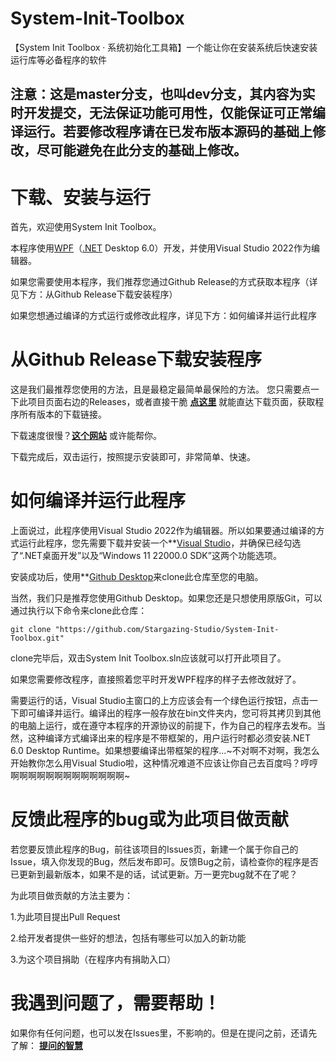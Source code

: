 # System-Init-Toolbox
【System Init Toolbox · 系统初始化工具箱】一个能让你在安装系统后快速安装运行库等必备程序的软件<br/>
## 注意：这是master分支，也叫dev分支，其内容为实时开发提交，无法保证功能可用性，仅能保证可正常编译运行。若要修改程序请在已发布版本源码的基础上修改，尽可能避免在此分支的基础上修改。<br/>
# 下载、安装与运行
首先，欢迎使用System Init Toolbox。


本程序使用[WPF](https://baike.baidu.com/item/WPF/5299594)（[.NET](https://dotnet.microsoft.com/zh-cn/) Desktop 6.0）开发，并使用Visual Studio 2022作为编辑器。

如果您需要使用本程序，我们推荐您通过Github Release的方式获取本程序（详见下方：从Github Release下载安装程序）

如果您想通过编译的方式运行或修改此程序，详见下方：如何编译并运行此程序

# 从Github Release下载安装程序
这是我们最推荐您使用的方法，且是最稳定最简单最保险的方法。 您只需要点一下此项目页面右边的Releases，或者直接干脆 **[点这里](https://github.com/Stargazing-Studio/System-Init-Toolbox/Releases)** 就能直达下载页面，获取程序所有版本的下载链接。

下载速度很慢？**[这个网站](https://d.serctl.com)** 或许能帮你。

下载完成后，双击运行，按照提示安装即可，非常简单、快速。

# 如何编译并运行此程序
上面说过，此程序使用Visual Studio 2022作为编辑器。所以如果要通过编译的方式运行此程序，您先需要下载并安装一个**[Visual Studio](https://visualstudio.microsoft.com/zh-hans/)，并确保已经勾选了“.NET桌面开发”以及“Windows 11 22000.0 SDK”这两个功能选项。

安装成功后，使用**[Github Desktop](https://desktop.github.com/)来clone此仓库至您的电脑。

当然，我们只是推荐您使用Github Desktop。如果您还是只想使用原版Git，可以通过执行以下命令来clone此仓库：

`git clone "https://github.com/Stargazing-Studio/System-Init-Toolbox.git"`

clone完毕后，双击System Init Toolbox.sln应该就可以打开此项目了。

如果您需要修改程序，直接照着您平时开发WPF程序的样子去修改就好了。

需要运行的话，Visual Studio主窗口的上方应该会有一个绿色运行按钮，点击一下即可编译并运行。编译出的程序一般存放在bin文件夹内，您可将其拷贝到其他的电脑上运行，或在遵守本程序的开源协议的前提下，作为自己的程序去发布。当然，这种编译方式编译出来的程序是不带框架的，用户运行时都必须安装.NET 6.0 Desktop Runtime。如果想要编译出带框架的程序...~不对啊不对啊，我怎么开始教你怎么用Visual Studio啦，这种情况难道不应该让你自己去百度吗？哼哼啊啊啊啊啊啊啊啊啊啊啊啊啊~

# 反馈此程序的bug或为此项目做贡献
若您要反馈此程序的Bug，前往该项目的Issues页，新建一个属于你自己的Issue，填入你发现的Bug，然后发布即可。反馈Bug之前，请检查你的程序是否已更新到最新版本，如果不是的话，试试更新。万一更完bug就不在了呢？

为此项目做贡献的方法主要为：

1.为此项目提出Pull Request

2.给开发者提供一些好的想法，包括有哪些可以加入的新功能

3.为这个项目捐助（在程序内有捐助入口）

# 我遇到问题了，需要帮助！
如果你有任何问题，也可以发在Issues里，不影响的。但是在提问之前，还请先了解： **[提问的智慧](https://github.com/ryanhanwu/How-To-Ask-Questions-The-Smart-Way/blob/main/README-zh_CN.md)**
